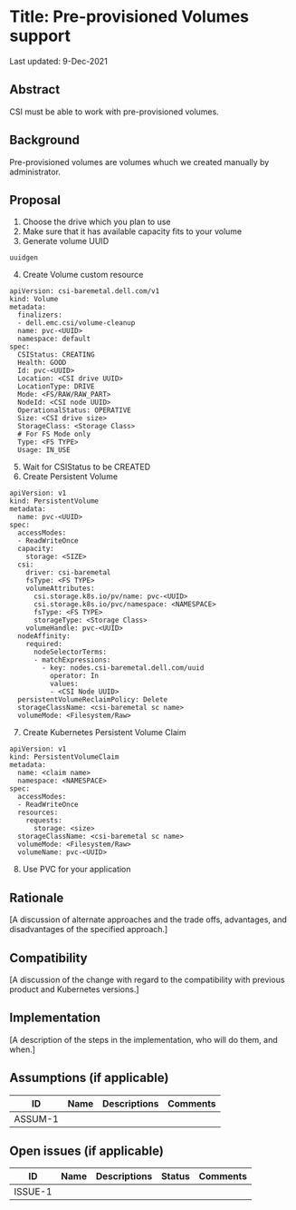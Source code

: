 # Title: Pre-provisioned Volumes support

Last updated: 9-Dec-2021 


## Abstract

CSI must be able to work with pre-provisioned volumes.

## Background

Pre-provisioned volumes are volumes whuch we created manually by administrator. 

## Proposal

1. Choose the drive which you plan to use
2. Make sure that it has available capacity fits to your volume
3. Generate volume UUID
```
uuidgen
```
4. Create Volume custom resource
```
apiVersion: csi-baremetal.dell.com/v1
kind: Volume
metadata:
  finalizers:
  - dell.emc.csi/volume-cleanup
  name: pvc-<UUID>
  namespace: default
spec:
  CSIStatus: CREATING
  Health: GOOD
  Id: pvc-<UUID>
  Location: <CSI drive UUID>
  LocationType: DRIVE
  Mode: <FS/RAW/RAW_PART>
  NodeId: <CSI node UUID>
  OperationalStatus: OPERATIVE
  Size: <CSI drive size>
  StorageClass: <Storage Class>
  # For FS Mode only  
  Type: <FS TYPE>
  Usage: IN_USE
```
5. Wait for CSIStatus to be CREATED
6. Create Persistent Volume
```
apiVersion: v1
kind: PersistentVolume
metadata:
  name: pvc-<UUID>
spec:
  accessModes:
  - ReadWriteOnce
  capacity:
    storage: <SIZE> 
  csi:
    driver: csi-baremetal
    fsType: <FS TYPE> 
    volumeAttributes:
      csi.storage.k8s.io/pv/name: pvc-<UUID>
      csi.storage.k8s.io/pvc/namespace: <NAMESPACE>
      fsType: <FS TYPE> 
      storageType: <Storage Class> 
    volumeHandle: pvc-<UUID>
  nodeAffinity:
    required:
      nodeSelectorTerms:
      - matchExpressions:
        - key: nodes.csi-baremetal.dell.com/uuid
          operator: In
          values:
          - <CSI Node UUID>
  persistentVolumeReclaimPolicy: Delete
  storageClassName: <csi-baremetal sc name>
  volumeMode: <Filesystem/Raw>
```
7. Create Kubernetes Persistent Volume Claim
```
apiVersion: v1
kind: PersistentVolumeClaim
metadata:
  name: <claim name>
  namespace: <NAMESPACE>
spec:
  accessModes:
  - ReadWriteOnce
  resources:
    requests:
      storage: <size>
  storageClassName: <csi-baremetal sc name>
  volumeMode: <Filesystem/Raw>
  volumeName: pvc-<UUID>
```
8. Use PVC for your application

## Rationale

[A discussion of alternate approaches and the trade offs, advantages, and disadvantages of the specified approach.]

## Compatibility

[A discussion of the change with regard to the compatibility with previous product and Kubernetes versions.]

## Implementation

[A description of the steps in the implementation, who will do them, and when.]

## Assumptions (if applicable)

ID | Name | Descriptions | Comments
---| -----| -------------| --------
ASSUM-1 |   |   |


## Open issues (if applicable)

ID | Name | Descriptions | Status | Comments
---| -----| -------------| ------ | --------
ISSUE-1 |   |   |   |   
